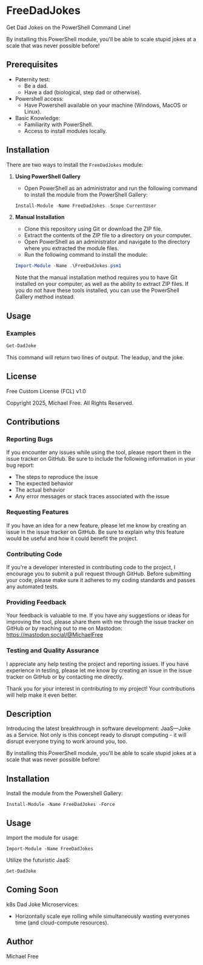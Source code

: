 # FreeDadJokes
Get Dad Jokes on the PowerShell Command Line!

By installing this PowerShell module, you'll be able to scale stupid jokes at a scale that was never possible before!

## Prerequisites
- Paternity test:
  - Be a dad. 
  - Have a dad (biological, step dad or otherwise).
- Powershell access:
  - Have Powershell available on your machine (Windows, MacOS or Linux).
- Basic Knowledge:
    - Familiarity with PowerShell.
    - Access to install modules locally.

## Installation

There are two ways to install the `FreeDadJokes` module:

1. **Using PowerShell Gallery**
    - Open PowerShell as an administrator and run the following command to install the module from the PowerShell Gallery:
    ```powershell
    Install-Module -Name FreeDadJokes -Scope CurrentUser
    ```
2. **Manual Installation**
    - Clone this repository using Git or download the ZIP file.
    - Extract the contents of the ZIP file to a directory on your computer.
    - Open PowerShell as an administrator and navigate to the directory where you extracted the module files.
    - Run the following command to install the module:

    ```powershell
    Import-Module -Name .\FreeDadJokes.psm1
    ```
    Note that the manual installation method requires you to have Git installed on your computer, as well as the ability to extract ZIP files. If you do not have these tools installed, you can use the PowerShell Gallery method instead.


## Usage

### Examples
```powershell
Get-DadJoke
```
This command will return two lines of output. The leadup, and the joke.

## License

Free Custom License (FCL) v1.0

Copyright 2025, Michael Free. All Rights Reserved.

## Contributions

### Reporting Bugs

If you encounter any issues while using the tool, please report them in the issue tracker on GitHub. Be sure to include the following information in your bug report:

- The steps to reproduce the issue
- The expected behavior
- The actual behavior
- Any error messages or stack traces associated with the issue

### Requesting Features

If you have an idea for a new feature, please let me know by creating an issue in the issue tracker on GitHub. Be sure to explain why this feature would be useful and how it could benefit the project.

### Contributing Code

If you're a developer interested in contributing code to the project, I encourage you to submit a pull request through GitHub. Before submitting your code, please make sure it adheres to my coding standards and passes any automated tests.

### Providing Feedback

Your feedback is valuable to me. If you have any suggestions or ideas for improving the tool, please share them with me through the issue tracker on GitHub or by reaching out to me on Mastodon: https://mastodon.social/@MichaelFree

### Testing and Quality Assurance

I appreciate any help testing the project and reporting issues. If you have experience in testing, please let me know by creating an issue in the issue tracker on GitHub or by contacting me directly.

Thank you for your interest in contributing to my project! Your contributions will help make it even better.




















## Description
Introducing the latest breakthrough in software development: JaaS—Joke as a Service.  Not only is this concept ready to disrupt computing - it will disrupt everyone trying to work around you, too.

By installing this PowerShell module, you'll be able to scale stupid jokes at a scale that was never possible before!

## Installation
Install the module from the Powershell Gallery:
```
Install-Module -Name FreeDadJokes -Force
```

## Usage
Import the module for usage:
```
Import-Module -Name FreeDadJokes
```
Utilize the futuristic JaaS:
```
Get-DadJoke
```

## Coming Soon
k8s Dad Joke Microservices:
- Horizontally scale eye rolling while simultaneously wasting everyones time (and cloud-compute resources).

## Author
Michael Free
